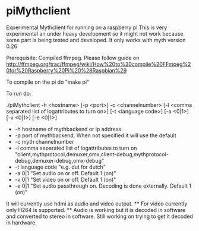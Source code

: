 piMythclient
============

Experimental Mythclient for running on a raspberry pi
This is very experimental an under heavy development so it might not work because some part is being tested and developed.
It only works with myth version 0.26

Prerequisite: Compiled ffmpeg. Please follow guide on http://ffmpeg.org/trac/ffmpeg/wiki/How%20to%20compile%20FFmpeg%20for%20Raspberry%20Pi%20%28Raspbian%29

To compile on the pi do "make pi"

To run do:

./piMythclient -h &lt;hostname&gt;	[-p &lt;port&gt;]	-c &lt;channelnumber&gt; [-l &lt;comma separated list of logattributes to turn on&gt;] [-t &lt;language code&gt;] [-a &lt;0|1&gt;] [-v &lt;0|1&gt;] [-e &lt;0|1&gt;]

* -h hostname of mythbackend or ip address
* -p port of mythbackend. When not specified it will use the default
* -c myth channelnumber
* -l comma separated list of logattributes to turn on  "client,mythprotocol,demuxer,omx,client-debug,mythprotocol-debug,demuxer-debug,omx-debug"
* -t language code "e.g. dut for dutch"
* -a 0|1 "Set audio on or off. Default 1 (on)"
* -v 0|1 "Set video on or off. Default 1 (on)"
* -e 0|1 "Set audio passthrough on. Decoding is done externally. Default 1 (on)"

It will currently use hdmi as audio and video output.
** For video currently only H264 is supported. 
** Audio is working but it is decoded in software and converted to stereo in software.
Still working on trying to get it decoded in hardware.
